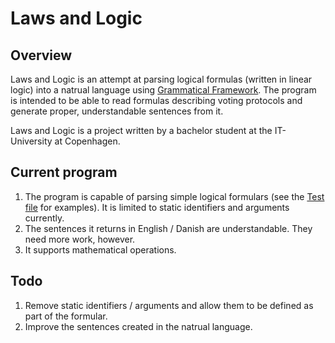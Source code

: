 Laws and Logic
====================

## Overview

Laws and Logic is an attempt at parsing logical formulas (written in linear logic) into a natrual language using [Grammatical Framework][GF]. The program is intended to be able to read formulas describing voting protocols and generate proper, understandable sentences from it.

Laws and Logic is a project written by a bachelor student at the IT-University at Copenhagen.

## Current program

1. The program is capable of parsing simple logical formulars (see the [Test file](https://github.com/jcgr/GrammaticalFramework/blob/master/Laws/Laws6/Test.txt) for examples). It is limited to static identifiers and arguments currently.
2. The sentences it returns in English / Danish are understandable. They need more work, however.
3. It supports mathematical operations.

## Todo

1. Remove static identifiers / arguments and allow them to be defined as part of the formular.
2. Improve the sentences created in the natrual language.

[GF]: http://www.grammaticalframework.org/